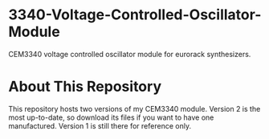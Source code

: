 # 3340-Voltage-Controlled-Oscillator-Module
CEM3340 voltage controlled oscillator module for eurorack synthesizers.

# About This Repository
This repository hosts two versions of my CEM3340 module. Version 2 is the most up-to-date, so download its files if you want to have one manufactured. Version 1 is still there for reference only.



